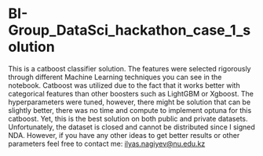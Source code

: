 # BI-Group_DataSci_hackathon_case_1_solution
This is a catboost classifier solution.
The features were selected rigorously through different Machine Learning techniques you can see in the notebook.
Catboost was utilized due to the fact that it works better with categorical features than other boosters such as LightGBM or Xgboost.
The hyperparameters were tuned, however, there might be solution that can be slightly better, there was no time and compute to implement optuna for this catboost. Yet, this is the best solution on both public and private datasets.
Unfortunately, the dataset is closed and cannot be distributed since I signed NDA. However, if you have any other ideas to get better results or other parameters feel free to contact me: ilyas.nagiyev@nu.edu.kz
